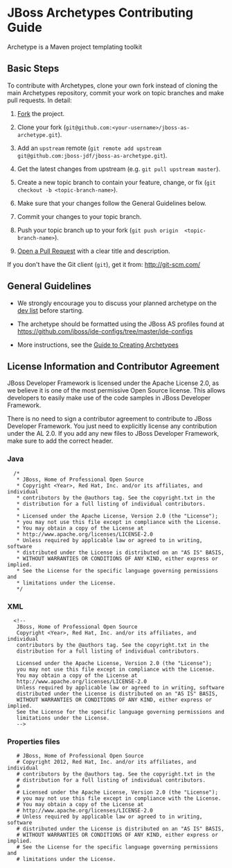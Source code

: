 JBoss Archetypes Contributing Guide
===================================

Archetype is a Maven project templating toolkit

Basic Steps
-----------

To contribute with Archetypes, clone your own fork instead of cloning the main Archetypes repository, commit your work on topic branches and make pull requests. In detail:

1. [Fork](http://help.github.com/fork-a-repo/) the project.

2. Clone your fork (`git@github.com:<your-username>/jboss-as-archetype.git`).

3. Add an `upstream` remote (`git remote add upstream git@github.com:jboss-jdf/jboss-as-archetype.git`).

4. Get the latest changes from upstream (e.g. `git pull upstream master`).

5. Create a new topic branch to contain your feature, change, or fix (`git checkout -b <topic-branch-name>`).

6. Make sure that your changes follow the General Guidelines below.

7. Commit your changes to your topic branch.

8. Push your topic branch up to your fork (`git push origin  <topic-branch-name>`).

9. [Open a Pull Request](http://help.github.com/send-pull-requests/) with a clear title and description.

If you don't have the Git client (`git`), get it from: <http://git-scm.com/>

General Guidelines
------------------

* We strongly encourage you to discuss your planned archetype on the [dev list](http://www.jboss.org/jdf/forums/jdf-dev/) before starting.

* The archetype should be formatted using the JBoss AS profiles found at <https://github.com/jboss/ide-configs/tree/master/ide-configs>

* More instructions, see the [Guide to Creating Archetypes](http://maven.apache.org/guides/mini/guide-creating-archetypes.html)

License Information and Contributor Agreement
---------------------------------------------

  JBoss Developer Framework is licensed under the Apache License 2.0, as we believe it is one of the most permissive Open Source license. This allows developers to easily make use of the code samples in JBoss Developer Framework. 

  There is no need to sign a contributor agreement to contribute to JBoss Developer Framework. You just need to explicitly license any contribution under the AL 2.0. If you add any new files to JBoss Developer Framework, make sure to add the correct header.

### Java

      /*
       * JBoss, Home of Professional Open Source
       * Copyright <Year>, Red Hat, Inc. and/or its affiliates, and individual
       * contributors by the @authors tag. See the copyright.txt in the 
       * distribution for a full listing of individual contributors.
       *
       * Licensed under the Apache License, Version 2.0 (the "License");
       * you may not use this file except in compliance with the License.
       * You may obtain a copy of the License at
       * http://www.apache.org/licenses/LICENSE-2.0
       * Unless required by applicable law or agreed to in writing, software
       * distributed under the License is distributed on an "AS IS" BASIS,  
       * WITHOUT WARRANTIES OR CONDITIONS OF ANY KIND, either express or implied.
       * See the License for the specific language governing permissions and
       * limitations under the License.
       */

### XML

      <!--
       JBoss, Home of Professional Open Source
       Copyright <Year>, Red Hat, Inc. and/or its affiliates, and individual
       contributors by the @authors tag. See the copyright.txt in the 
       distribution for a full listing of individual contributors.

       Licensed under the Apache License, Version 2.0 (the "License");
       you may not use this file except in compliance with the License.
       You may obtain a copy of the License at
       http://www.apache.org/licenses/LICENSE-2.0
       Unless required by applicable law or agreed to in writing, software
       distributed under the License is distributed on an "AS IS" BASIS,  
       WITHOUT WARRANTIES OR CONDITIONS OF ANY KIND, either express or implied.
       See the License for the specific language governing permissions and
       limitations under the License.
       -->

### Properties files

       # JBoss, Home of Professional Open Source
       # Copyright 2012, Red Hat, Inc. and/or its affiliates, and individual
       # contributors by the @authors tag. See the copyright.txt in the 
       # distribution for a full listing of individual contributors.
       #
       # Licensed under the Apache License, Version 2.0 (the "License");
       # you may not use this file except in compliance with the License.
       # You may obtain a copy of the License at
       # http://www.apache.org/licenses/LICENSE-2.0
       # Unless required by applicable law or agreed to in writing, software
       # distributed under the License is distributed on an "AS IS" BASIS,  
       # WITHOUT WARRANTIES OR CONDITIONS OF ANY KIND, either express or implied.
       # See the License for the specific language governing permissions and
       # limitations under the License.


